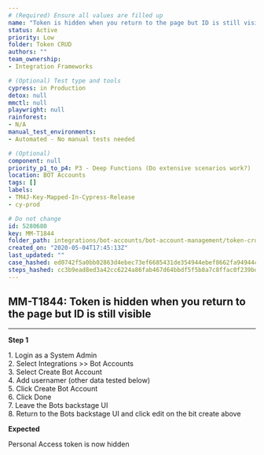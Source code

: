```yaml
---
# (Required) Ensure all values are filled up
name: "Token is hidden when you return to the page but ID is still visible"
status: Active
priority: Low
folder: Token CRUD
authors: ""
team_ownership: 
- Integration Frameworks

# (Optional) Test type and tools
cypress: in Production
detox: null
mmctl: null
playwright: null
rainforest: 
- N/A
manual_test_environments: 
- Automated - No manual tests needed

# (Optional)
component: null
priority_p1_to_p4: P3 - Deep Functions (Do extensive scenarios work?)
location: BOT Accounts
tags: []
labels: 
- TM4J-Key-Mapped-In-Cypress-Release
- cy-prod

# Do not change
id: 5280680
key: MM-T1844
folder_path: integrations/bot-accounts/bot-account-management/token-crud
created_on: "2020-05-04T17:45:13Z"
last_updated: ""
case_hashed: ed0742f5a0bb02863d4ebec73ef6685431de354944ebef8662fa94944c53fde00c1b61a5779fd57abdb371fbb53b0848
steps_hashed: cc3b9ead8ed3a42cc6224a86fab467d64bbdf5f5b8a7c8ffac0f239bd102a6898221d0c84f0823b8a500ea433feec0b0
---
```


## MM-T1844: Token is hidden when you return to the page but ID is still visible

---

**Step 1**

1\. Login as a System Admin\
2\. Select Integrations >> Bot Accounts\
3\. Select Create Bot Account\
4\. Add usernamer (other data tested below)\
5\. Click Create Bot Account\
6\. Click Done\
7\. Leave the Bots backstage UI\
8\. Return to the Bots backstage UI and click edit on the bit create above

**Expected**

Personal Access token is now hidden
